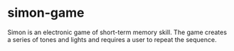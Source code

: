 # simon-game
Simon is an electronic game of short-term memory skill. The game creates a series of tones and lights and requires a user to repeat the sequence.
